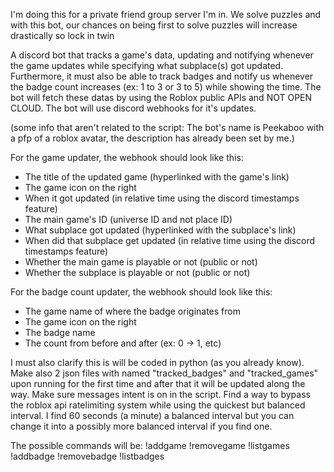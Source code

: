I'm doing this for a private friend group server I'm in. We solve puzzles and with this bot, our chances on being first to solve puzzles will increase drastically so lock in twin

A discord bot that tracks a game's data, updating and notifying whenever the game updates while specifying what subplace(s) got updated. Furthermore, it must also be able to track badges and notify us whenever the badge count increases (ex: 1 to 3 or 3 to 5) while showing the time. The bot will fetch these datas by using the Roblox public APIs and NOT OPEN CLOUD. The bot will use discord webhooks for it's updates. 

(some info that aren't related to the script: The bot's name is Peekaboo with a pfp of a roblox avatar, the description has already been set by me.)

For the game updater, the webhook should look like this:
- The title of the updated game (hyperlinked with the game's link)
- The game icon on the right
- When it got updated (in relative time using the discord timestamps feature)
- The main game's ID (universe ID and not place ID)
- What subplace got updated (hyperlinked with the subplace's link)
- When did that subplace get updated (in relative time using the discord timestamps feature)
- Whether the main game is playable or not (public or not)
- Whether the subplace is playable or not (public or not)

For the badge count updater, the webhook should look like this:
- The game name of where the badge originates from
- The game icon on the right
- The badge name
- The count from before and after (ex: 0 -> 1, etc)

I must also clarify this is will be coded in python (as you already know). Make also 2 json files with named "tracked_badges" and "tracked_games" upon running for the first time and after that it will be updated along the way. Make sure messages intent is on in the script. Find a way to bypass the roblox api ratelimiting system while using the quickest but balanced interval. I find 60 seconds (a minute) a balanced interval but you can change it into a possibly more balanced interval if you find one. 

The possible commands will be:
!addgame <universeid> 
!removegame <universeid>
!listgames
!addbadge <badgeid>
!removebadge <badgeid>
!listbadges





